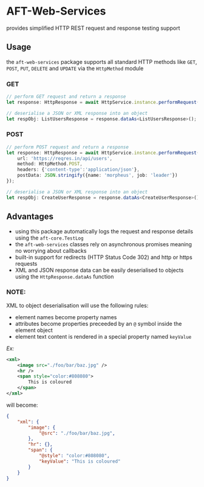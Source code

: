 # AFT-Web-Services
provides simplified HTTP REST request and response testing support

## Usage
the `aft-web-services` package supports all standard HTTP methods like `GET`, `POST`, `PUT`, `DELETE` and `UPDATE` via the `HttpMethod` module
### GET
```typescript
// perform GET request and return a response
let response: HttpResponse = await HttpService.instance.performRequest({url: 'https://reqres.in/api/users?page=2'});

// deserialise a JSON or XML response into an object
let respObj: ListUsersResponse = response.dataAs<ListUsersResponse>();
```

### POST
```typescript
// perform POST request and return a response
let response: HttpResponse = await HttpService.instance.performRequest({
    url: 'https://reqres.in/api/users',
    method: HttpMethod.POST,
    headers: {'content-type':'application/json'},
    postData: JSON.stringify({name: 'morpheus', job: 'leader'})
});

// deserialise a JSON or XML response into an object
let respObj: CreateUserResponse = response.dataAs<CreateUserResponse>();
```

## Advantages
- using this package automatically logs the request and response details using the `aft-core.TestLog`
- the `aft-web-services` classes rely on asynchronous promises meaning no worrying about callbacks
- built-in support for redirects (HTTP Status Code 302) and http or https requests
- XML and JSON response data can be easily deserialised to objects using the `HttpResponse.dataAs` function

### NOTE:
XML to object deserialisation will use the following rules:
- element names become property names
- attributes become properties preceeded by an `@` symbol inside the element object
- element text content is rendered in a special property named `keyValue`

*Ex:*
```xml
<xml>
    <image src="./foo/bar/baz.jpg" />
    <hr />
    <span style="color:#808080">
        This is coloured
    </span>
</xml>
```
will become:
```json
{
    "xml": {
        "image": {
            "@src": "./foo/bar/baz.jpg",
        },
        "hr": {},
        "span": {
            "@style": "color:#808080",
            "keyValue": "This is coloured"
        }
    }
}
```